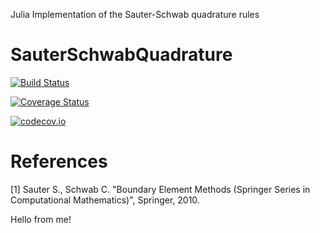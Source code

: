 Julia Implementation of the Sauter-Schwab quadrature rules

# SauterSchwabQuadrature

[![Build Status](https://travis-ci.org/krcools/SauterSchwabQuadrature.jl.svg?branch=master)](https://travis-ci.org/krcools/SauterSchwabQuadrature.jl)

[![Coverage Status](https://coveralls.io/repos/krcools/SauterSchwabQuadrature.jl/badge.svg?branch=master&service=github)](https://coveralls.io/github/krcools/SauterSchwabQuadrature.jl?branch=master)

[![codecov.io](http://codecov.io/github/krcools/SauterSchwabQuadrature.jl/coverage.svg?branch=master)](http://codecov.io/github/krcools/SauterSchwabQuadrature.jl?branch=master)

# References

[1] Sauter S., Schwab C. "Boundary Element Methods (Springer Series in Computational Mathematics)",  Springer, 2010.


Hello from me!